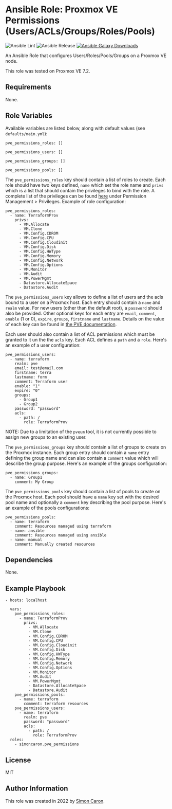 Ansible Role: Proxmox VE Permissions (Users/ACLs/Groups/Roles/Pools)
=========

![Ansible Lint](https://github.com/simoncaron/ansible-role-pve_permissions/actions/workflows/lint.yml/badge.svg)
![Ansible Release](https://github.com/simoncaron/ansible-role-pve_permissions/actions/workflows/release.yml/badge.svg)
[![Ansible Galaxy Downloads](https://img.shields.io/badge/dynamic/json?color=blueviolet&label=Galaxy%20Downloads&query=%24.download_count&url=https%3A%2F%2Fgalaxy.ansible.com%2Fapi%2Fv1%2Froles%2F26241%2F%3Fformat%3Djson)](https://galaxy.ansible.com/ui/standalone/roles/simoncaron/pve_permissions/)

An Ansible Role that configures Users/Roles/Pools/Groups on a Proxmox VE node.

This role was tested on Proxmox VE 7.2.

Requirements
------------

None.

Role Variables
--------------

Available variables are listed below, along with default values (see `defaults/main.yml`):

    pve_permissions_roles: []

    pve_permissions_users: []

    pve_permissions_groups: []

    pve_permissions_pools: []

The `pve_permissions_roles` key should contain a list of roles to create. Each role should have two keys defined, `name` which set the role name and `privs` which is a list that should contain the privileges to bind with the role. A complete list of the privileges can be found [here](https://pve.proxmox.com/pve-docs/pveum.1.html) under Permission Management > Privileges. Example of role configuration:

    pve_permissions_roles:
      - name: TerraformProv
        privs:
          - VM.Allocate
          - VM.Clone
          - VM.Config.CDROM
          - VM.Config.CPU
          - VM.Config.Cloudinit
          - VM.Config.Disk
          - VM.Config.HWType
          - VM.Config.Memory
          - VM.Config.Network
          - VM.Config.Options
          - VM.Monitor
          - VM.Audit
          - VM.PowerMgmt
          - Datastore.AllocateSpace
          - Datastore.Audit

The `pve_permissions_users` key allows to define a list of users and the acls bound to a user on a Proxmox host. Each entry should contain a `name` and `realm` value. For new users (other than the default root), a `password` should also be provided. Other optional keys for each entry are `email`, `comment`, `enable` (1 or 0), `expire`, `groups`, `firstname` and `lastname`. Details on the value of each key can be found in [the PVE documentation](https://pve.proxmox.com/pve-docs/pveum.1.html). 

Each user should also contain a list of ACL permissions which must be granted to it un the the `acls` key. Each ACL defines a `path` and a `role`. Here's an example of a user configuration:

    pve_permissions_users:
      - name: terraform
        realm: pve
        email: test@email.com
        firstname: terra
        lastname: form
        comment: Terraform user
        enable: "1"
        expire: "0"
        groups:
          - Group1
          - Group2
        password: "password"
        acls:
          - path: /
            role: TerraformProv

NOTE: Due to a limitation of the `pveum` tool, it is not currently possible to assign new groups to an existing user.

The `pve_permissions_groups` key should contain a list of groups to create on the Proxmox instance. Each group entry should contain a `name` entry defining the group name and can also contain a `comment` value which will describe the group purpose. Here's an example of the groups configuration:

    pve_permissions_groups:
      - name: Group1
        comment: My Group

The `pve_permissions_pools` key should contain a list of pools to create on the Proxmox host. Each pool should have a `name` key set with the desired pool name and optionally a `comment` key describing the pool purpose. Here's an example of the pools configurations:

    pve_permissions_pools:
      - name: terraform
        comment: Resources managed using terraform
      - name: ansible
        comment: Resources managed using ansible
      - name: manual
        comment: Manually created resources

Dependencies
------------

None.

Example Playbook
----------------

    - hosts: localhost

      vars:
        pve_permissions_roles:
          - name: TerraformProv
            privs:
              - VM.Allocate
              - VM.Clone
              - VM.Config.CDROM
              - VM.Config.CPU
              - VM.Config.Cloudinit
              - VM.Config.Disk
              - VM.Config.HWType
              - VM.Config.Memory
              - VM.Config.Network
              - VM.Config.Options
              - VM.Monitor
              - VM.Audit
              - VM.PowerMgmt
              - Datastore.AllocateSpace
              - Datastore.Audit
        pve_permissions_pools:
          - name: terraform
            comment: terraform resources
        pve_permissions_users:
          - name: terraform
            realm: pve
            password: "password"
            acls:
              - path: /
                role: TerraformProv
      roles:
        - simoncaron.pve_permissions

License
-------

MIT

Author Information
------------------

This role was created in 2022 by [Simon Caron](https://simoncaron.com/).

